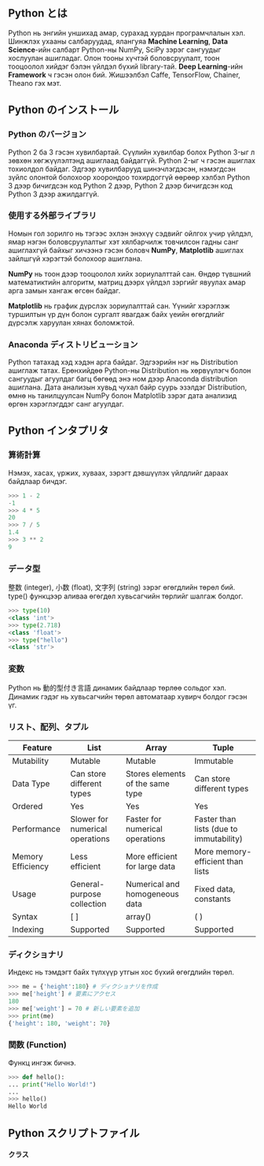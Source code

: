## Python とは

Python нь энгийн уншихад амар, сурахад хурдан програмчлалын хэл.
Шинжлэх ухааны салбаруудад, ялангуяа **Machine Learning**, **Data Science**-ийн салбарт Python-ны NumPy, SciPy зэрэг сангуудыг хослуулан ашигладаг. Олон тооны хүчтэй боловсруулалт, тоон тооцоолол хийдэг бэлэн үйлдэл бүхий library-тай.  **Deep Learning**-ийн **Framework** ч гэсэн олон бий. Жишээлбэл Caffe, TensorFlow, Chainer, Theano гэх мэт. 

## Python のインストール

### Python のバージョン

Python 2 ба 3 гэсэн хувилбартай. Сүүлийн хувилбар болох Python 3-ыг л зөвхөн хөгжүүлэлтэнд ашиглаад байдаггүй. Python 2-ыг ч гэсэн ашиглах тохиолдол байдаг. Эдгээр хувилбарууд шинэчлэгдэсэн, нэмэгдсэн зүйлс олонтой болохоор хоорондоо тохирдоггүй өөрөөр хэлбэл Python 3 дээр бичигдсэн код Python 2 дээр, Python 2 дээр бичигдсэн код Python 3 дээр ажилдаггүй. 
### 使用する外部ライブラリ

Номын гол зорилго нь тэгээс эхлэн энэхүү сэдвийг ойлгох учир үйлдэл, ямар нэгэн боловсруулалтыг хэт хялбарчилж товчилсон гадны санг ашиглахгүй байхыг хичээнэ гэсэн боловч **NumPy**, **Matplotlib** ашиглах зайлшгүй хэрэгтэй болохоор ашиглана.

**NumPy** нь тоон дээр тооцоолол хийх зориулалттай сан. Өндөр түвшний математиктийн алгоритм, матриц дээрх үйлдэл зэргийг явуулах амар арга замын хангаж өгсөн байдаг. 

**Matplotlib** нь график дүрслэх зориулалттай сан. Үүнийг хэрэглэж туршилтын үр дүн болон сургалт явагдаж байх үеийн өгөгдлийг дүрсэлж харуулан хянах боломжтой. 
### Anaconda ディストリビューション

Python татахад хэд хэдэн арга байдаг. Эдгээрийн нэг нь Distribution  ашиглаж татах. Ерөнхийдөө Python-ны Distribution нь хөрвүүлэгч болон сангуудыг агуулдаг багц бөгөөд энэ ном дээр Anaconda distribution ашиглана. Дата анализын хувьд чухал байр суурь эзэлдэг Distribution, өмнө нь танилцуулсан NumPy  болон Matplotlib зэрэг дата анализид өргөн хэрэглэгддэг санг агуулдаг.

## Python インタプリタ

### 算術計算

Нэмэх, хасах, үржих, хуваах, зэрэгт дэвшүүлэх үйлдлийг дараах байдлаар бичдэг.

```python
>>> 1 - 2
-1
>>> 4 * 5
20
>>> 7 / 5
1.4
>>> 3 ** 2
9
```
### データ型

整数 (integer), 小数 (float), 文字列 (string) зэрэг өгөгдлийн төрөл бий. type() функцээр аливаа өгөгдөл хувьсагчийн төрлийг шалгаж болдог.

``` python
>>> type(10)
<class 'int'>
>>> type(2.718)
<class 'float'>
>>> type("hello")
<class 'str'>
```
### 変数

Python нь 動的型付き言語 динамик байдлаар төрлөө сольдог хэл. Динамик гэдэг нь хувьсагчийн төрөл автоматаар хувирч болдог гэсэн үг. 
### リスト、配列、タプル

|Feature|List|Array|Tuple|
|---|---|---|---|
|Mutability|Mutable|Mutable|Immutable|
|Data Type|Can store different types|Stores elements of the same type|Can store different types|
|Ordered|Yes|Yes|Yes|
|Performance|Slower for numerical operations|Faster for numerical operations|Faster than lists (due to immutability)|
|Memory Efficiency|Less efficient|More efficient for large data|More memory-efficient than lists|
|Usage|General-purpose collection|Numerical and homogeneous data|Fixed data, constants|
|Syntax|[ ]|array()|( )|
|Indexing|Supported|Supported|Supported|

### ディクショナリ

Индекс нь тэмдэгт байх түлхүүр утгын хос бүхий өгөгдлийн төрөл.

```python
>>> me = {'height':180} # ディクショナリを作成
>>> me['height'] # 要素にアクセス
180
>>> me['weight'] = 70 # 新しい要素を追加
>>> print(me)
{'height': 180, 'weight': 70}
```

### 関数 (Function)

Функц ингэж бичнэ.

```python
>>> def hello():
... print("Hello World!")
...
>>> hello()
Hello World
```

## Python スクリプトファイル

#### クラス

